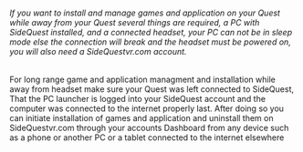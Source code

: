 ###### If you want to install and manage games and application on your Quest while away from your Quest several things are required, a PC with SideQuest installed, and a connected headset, your PC can not be in sleep mode else the connection will break and the headset must be powered on, you will also need a SideQuestvr.com account.

For long range game and application managment and installation while away from headset make sure your Quest was left connected to SideQuest, That the PC launcher is logged into your SideQuest account and the computer was connected to the internet properly last. After doing so you can initiate installation of games and application and uninstall them on SideQuestvr.com through your accounts Dashboard from any device such as a phone or another PC or a tablet connected to the internet elsewhere